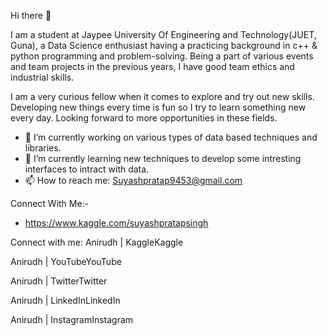 Hi there 👋

I am a student at Jaypee University Of Engineering and Technology(JUET, Guna), a Data Science enthusiast having a practicing background in c++ & python programming and problem-solving. Being a part of various events and team projects in the previous years, I have good team ethics and industrial skills.

I am a very curious fellow when it comes to explore and try out new skills. Developing new things every time is fun so I try to learn something new every day. Looking forward to more opportunities in these fields.

- 🔭 I’m currently working on various types of data based techniques and libraries.
- 🌱 I’m currently learning new techniques to develop some intresting interfaces to intract with data.
- 📫 How to reach me: Suyashpratap9453@gmail.com

Connect With Me:-
- https://www.kaggle.com/suyashpratapsingh

Connect with me:
Anirudh | KaggleKaggle

Anirudh | YouTubeYouTube

Anirudh | TwitterTwitter

Anirudh | LinkedInLinkedIn

Anirudh | InstagramInstagram

